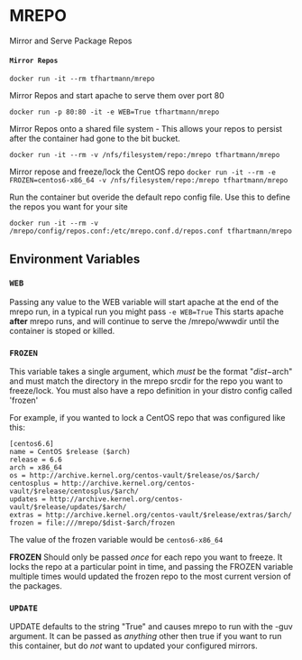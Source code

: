 # MREPO

Mirror and Serve Package Repos

#### `Mirror Repos`


`docker run -it --rm tfhartmann/mrepo`

Mirror Repos and start apache to serve them over port 80

`docker run -p 80:80 -it -e WEB=True tfhartmann/mrepo`

Mirror Repos onto a shared file system - This allows your repos to persist after the container had gone to the bit bucket.

`docker run -it --rm -v /nfs/filesystem/repo:/mrepo tfhartmann/mrepo `


Mirror repose and freeze/lock the CentOS repo
`docker run -it --rm -e FROZEN=centos6-x86_64 -v /nfs/filesystem/repo:/mrepo tfhartmann/mrepo`


Run the container but overide the default repo config file. Use this to define the repos you want for your site

`docker run -it --rm -v /mrepo/config/repos.conf:/etc/mrepo.conf.d/repos.conf tfhartmann/mrepo`


##  Environment Variables

### `WEB`
Passing any value to the WEB variable will start apache at the end of the mrepo run, in a typical run you might pass `-e WEB=True`
This starts apache **after** mrepo runs, and will continue to serve the /mrepo/wwwdir until the container is stoped or killed.

### `FROZEN`
This variable takes a single argument, which *must* be the format "$dist-$arch" and must match the directory in the mrepo srcdir for the repo you want to freeze/lock.  You must also have a repo definition in your distro config called 'frozen'

For example, if you wanted to lock a CentOS repo that was configured like this:

```
[centos6.6]
name = CentOS $release ($arch)
release = 6.6
arch = x86_64
os = http://archive.kernel.org/centos-vault/$release/os/$arch/
centosplus = http://archive.kernel.org/centos-vault/$release/centosplus/$arch/
updates = http://archive.kernel.org/centos-vault/$release/updates/$arch/
extras = http://archive.kernel.org/centos-vault/$release/extras/$arch/
frozen = file:///mrepo/$dist-$arch/frozen
```
The value of the frozen variable would be `centos6-x86_64`

**FROZEN** Should only be passed *once* for each repo you want to freeze. It locks the repo at a particular point in time, and passing the FROZEN variable multiple times would updated the frozen repo to the most current version of the packages.

### `UPDATE`
UPDATE defaults to the string "True" and causes mrepo to run with the -guv argument.  It can be passed as *anything* other then true if you want to run this container, but do *not* want to updated your configured mirrors.

